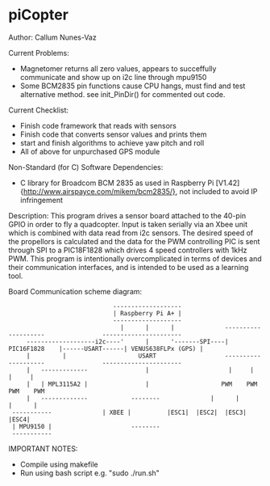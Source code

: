# piCopter

Author: Callum Nunes-Vaz

Current Problems: 
 * Magnetomer returns all zero values, appears to succeffully communicate and show up on i2c line through mpu9150
 * Some BCM2835 pin functions cause CPU hangs, must find and test alternative method. see init_PinDir() for commented out code.

Current Checklist:
 * Finish code framework that reads with sensors
 * Finish code that converts sensor values and prints them
 * start and finish algorithms to achieve yaw pitch and roll
 * All of above for unpurchased GPS module

Non-Standard (for C) Software Dependencies: 
 * C library for Broadcom BCM 2835 as used in Raspberry Pi [V1.42] {http://www.airspayce.com/mikem/bcm2835/}, not included to avoid IP infringement

Description: 
This program drives a sensor board attached to the 40-pin GPIO in order to fly a quadcopter. Input is
taken serially via an Xbee unit which is combined with data read from i2c sensors. The desired speed 
of the propellors is calculated and the data for the PWM controlling PIC is sent through SPI to a 
PIC18F1828 which drives 4 speed controllers with 1kHz PWM. 
This program is intentionally overcomplicated in terms of devices and their communication interfaces, 
and is intended to be used as a learning tool.


Board Communication scheme diagram:
```
                             -------------------
                             | Raspberry Pi A+ |
                             -------------------
                               |      |      |              --------------------                ----------------------
     -------------------i2c----'      |      '-------SPI----|    PIC16F1828    |------USART------| VENUS638FLPx (GPS) |
     |         |                    USART                   --------------------                ----------------------
     |   -------------                |                      |     |      |     |
     |   | MPL3115A2 |                |                    PWM    PWM    PWM    PWM			
     |	 -------------	     	  --------	            |      |      |      |
 -----------			  | XBEE |	        |ESC1|  |ESC2|  |ESC3|  |ESC4|
 | MPU9150 |                      --------
 -----------
```

IMPORTANT NOTES:
 * Compile using makefile
 * Run using bash script e.g. "sudo ./run.sh"


